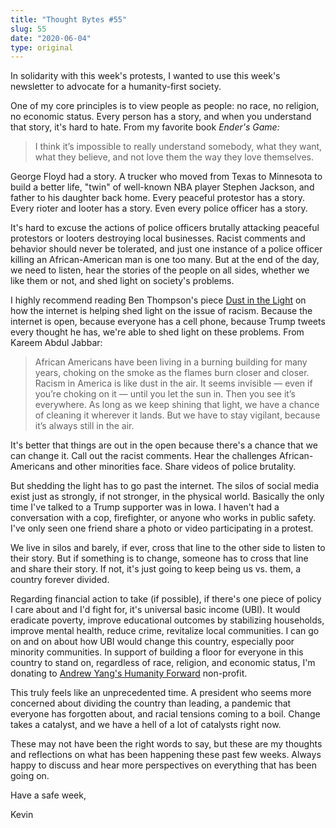 ```yaml
---
title: "Thought Bytes #55"
slug: 55
date: "2020-06-04"
type: original
---
```


In solidarity with this week's protests, I wanted to use this week's newsletter to advocate for a humanity-first society.

One of my core principles is to view people as people: no race, no religion, no economic status. Every person has a story, and when you understand that story, it's hard to hate. From my favorite book *Ender's Game:*

> I think it’s impossible to really understand somebody, what they want, what they believe, and not love them the way they love themselves.

George Floyd had a story. A trucker who moved from Texas to Minnesota to build a better life, "twin" of well-known NBA player Stephen Jackson, and father to his daughter back home. Every peaceful protestor has a story. Every rioter and looter has a story. Even every police officer has a story.

It's hard to excuse the actions of police officers brutally attacking peaceful protestors or looters destroying local businesses. Racist comments and behavior should never be tolerated, and just one instance of a police officer killing an African-American man is one too many. But at the end of the day, we need to listen, hear the stories of the people on all sides, whether we like them or not, and shed light on society's problems.

I highly recommend reading Ben Thompson's piece [Dust in the Light](https://stratechery.com/2020/dust-in-the-light/) on how the internet is helping shed light on the issue of racism. Because the internet is open, because everyone has a cell phone, because Trump tweets every thought he has, we're able to shed light on these problems. From Kareem Abdul Jabbar:

> African Americans have been living in a burning building for many years, choking on the smoke as the flames burn closer and closer. Racism in America is like dust in the air. It seems invisible — even if you’re choking on it — until you let the sun in. Then you see it’s everywhere. As long as we keep shining that light, we have a chance of cleaning it wherever it lands. But we have to stay vigilant, because it’s always still in the air.

It's better that things are out in the open because there's a chance that we can change it. Call out the racist comments. Hear the challenges African-Americans and other minorities face. Share videos of police brutality.

But shedding the light has to go past the internet. The silos of social media exist just as strongly, if not stronger, in the physical world. Basically the only time I've talked to a Trump supporter was in Iowa. I haven't had a conversation with a cop, firefighter, or anyone who works in public safety. I've only seen one friend share a photo or video participating in a protest.

We live in silos and barely, if ever, cross that line to the other side to listen to their story. But if something is to change, someone has to cross that line and share their story. If not, it's just going to keep being us vs. them, a country forever divided.

Regarding financial action to take (if possible), if there's one piece of policy I care about and I'd fight for, it's universal basic income (UBI). It would eradicate poverty, improve educational outcomes by stabilizing households, improve mental health, reduce crime, revitalize local communities. I can go on and on about how UBI would change this country, especially poor minority communities. In support of building a floor for everyone in this country to stand on, regardless of race, religion, and economic status, I'm donating to [Andrew Yang's Humanity Forward](https://movehumanityforward.com) non-profit.

This truly feels like an unprecedented time. A president who seems more concerned about dividing the country than leading, a pandemic that everyone has forgotten about, and racial tensions coming to a boil. Change takes a catalyst, and we have a hell of a lot of catalysts right now.

These may not have been the right words to say, but these are my thoughts and reflections on what has been happening these past few weeks. Always happy to discuss and hear more perspectives on everything that has been going on.

Have a safe week,

Kevin